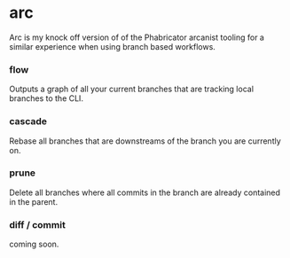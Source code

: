 # arc

Arc is my knock off version of of the Phabricator arcanist tooling for a similar experience when using branch based workflows.

### flow

Outputs a graph of all your current branches that are tracking local branches to the CLI.

### cascade

Rebase all branches that are downstreams of the branch you are currently on.

### prune

Delete all branches where all commits in the branch are already contained in the parent.

### diff / commit

coming soon.